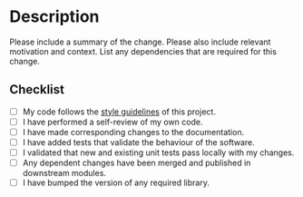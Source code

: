# Description

Please include a summary of the change. Please also include relevant motivation and context. List any dependencies that are required for this change.

## Checklist

- [ ] My code follows the [style guidelines](/CONTRIBUTING.md) of this project.
- [ ] I have performed a self-review of my own code.
- [ ] I have made corresponding changes to the documentation.
- [ ] I have added tests that validate the behaviour of the software.
- [ ] I validated that new and existing unit tests pass locally with my changes.
- [ ] Any dependent changes have been merged and published in downstream modules.
- [ ] I have bumped the version of any required library.

